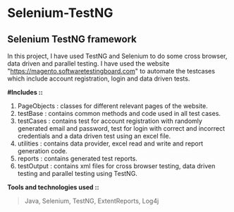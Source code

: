 # Selenium-TestNG

## Selenium TestNG framework

In this project, I have used TestNG and Selenium to do some cross browser, data driven and parallel testing.
I have used the website "https://magento.softwaretestingboard.com" to automate the testcases which include
account registration, login and data driven tests.

**#Includes ::**
1. PageObjects : classes for different relevant pages of the website.
2. testBase    : contains common methods and code used in all test cases.
3. testCases   : contains test for account registration with randomly generated email and password,
                 test for login with correct and incorrect credentials and a data driven test using an excel file.
4. utilities   : contains data provider, excel read and write and report generation code.
5. reports     : contains generated test reports.
6. testOutput  : contains xml files for cross browser testing, data driven testing and parallel testing using TestNG.

**Tools and technologies used ::**
> Java, 
> Selenium, 
> TestNG, 
> ExtentReports, 
> Log4j
